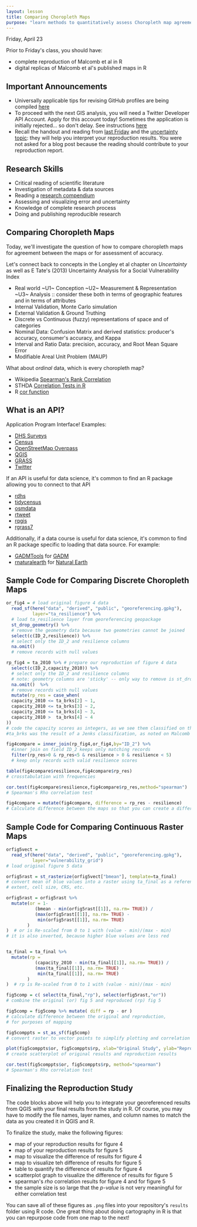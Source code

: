 ```yaml
---
layout: lesson
title: Comparing Choropleth Maps
purpose: "learn methods to quantitatively assess Choropleth map agreement and accuracy"
---
```


Friday, April 23

Prior to Friday's class, you should have:

* complete reproduction of Malcomb et al in R
* digital replicas of Malcomb et al's published maps in R

## Important Announcements

- Universally applicable tips for revising GitHub profiles are being compiled [here](99_theend)
- To proceed with the next GIS analysis, you will need a Twitter Developer API Account. Apply for this account today! Sometimes the application is initially rejected... so don't delay. See instructions [here](2021-04-28-twitter)
- Recall the handout and reading from [last Friday](2021-04-16-tate) and the [uncertainty topic](03b_uncertainty): they will help you interpret your reproduction results. You were not asked for a blog post because the reading should contribute to your reproduction report.

## Research Skills

- Critical reading of scientific literature
- Investigation of metadata & data sources
- Reading a [research compendium](https://arxiv.org/abs/1806.09525)
- Assessing and visualizing error and uncertainty
- Knowledge of complete research process
- Doing and publishing reproducible research

## Comparing Choropleth Maps

Today, we'll investigate the question of how to compare choropleth maps for agreement between the maps or for assessment of accuracy.

Let's connect back to concepts in the Longley et al chapter on *Uncertainty* as well as E Tate's (2013) Uncertainty Analysis for a Social Vulnerability Index

- Real world ~U1~ Conception ~U2~ Measurement & Representation ~U3~ Analysis :: consider these both in terms of geographic features and in terms of attributes
- Internal Validation, Monte Carlo simulation
- External Validation & Ground Truthing
- Discrete vs Continuous (fuzzy) representations of space and of categories
- Nominal Data: Confusion Matrix and derived statistics: producer's accuracy, consumer's accuracy, and Kappa
- Interval and Ratio Data: precision, accuracy, and Root Mean Square Error
- Modifiable Areal Unit Problem (MAUP)

What about *ordinal* data, which is every choropleth map?

- Wikipedia [Spearman's Rank Correlation](https://en.wikipedia.org/wiki/Spearman%27s_rank_correlation_coefficient)
- STHDA [Correlation Tests in R](http://www.sthda.com/english/wiki/correlation-test-between-two-variables-in-r)
- R [cor function](https://www.rdocumentation.org/packages/stats/versions/3.6.2/topics/cor)

## What is an API?

Application Program Interface! Examples:

- [DHS Surveys](https://api.dhsprogram.com)
- [Census](https://www.census.gov/data/developers/data-sets.html)
- [OpenStreetMap Overpass](https://wiki.openstreetmap.org/wiki/Overpass_API)
- [QGIS](https://qgis.org/api/3.10/)
- [GRASS](https://grasswiki.osgeo.org/wiki/GRASS_GIS_APIs)
- [Twitter](https://developer.twitter.com/en/docs/twitter-api)

If an API is useful for data science, it's common to find an R package allowing you to connect to that API

- [rdhs](https://cran.r-project.org/package=rdhs)
- [tidycensus](https://cran.r-project.org/package=tidycensus)
- [osmdata](https://cran.r-project.org/web/packages/rgrass7/index.html)
- [rtweet](https://cran.rstudio.com/package=rtweet)
- [rqgis](https://github.com/r-spatial/RQGIS)
- [rgrass7](https://cran.r-project.org/web/packages/rgrass7/index.html)

Additionally, if a data course is useful for data science, it's common to find an R package specific to loading that data source. For example:

- [GADMTools](https://cran.r-project.org/package=GADMTools) for [GADM](https://gadm.org/)
- [rnaturalearth](https://cran.r-project.org/package=rnaturalearth) for [Natural Earth](https://www.naturalearthdata.com/)

## Sample Code for Comparing Discrete Choropleth Maps

```r
or_fig4 = # load original figure 4 data
  read_sf(here("data", "derived", "public", "georeferencing.gpkg"), 
          layer="ta_resilience") %>% 
  # load ta_resilience layer from georeferencing geopackage
  st_drop_geometry() %>%
  # remove the geometry data because two geometries cannot be joined
  select(c(ID_2,resilience)) %>%  
  # select only the ID_2 and resilience columns
  na.omit()
  # remove records with null values

rp_fig4 = ta_2010 %>% # prepare our reproduction of figure 4 data
  select(c(ID_2,capacity_2010)) %>%  
  # select only the ID_2 and resilience columns
  # note: geometry columns are 'sticky' -- only way to remove is st_drop_geometry()
  na.omit()  %>%
  # remove records with null values
  mutate(rp_res = case_when(
  capacity_2010 <= ta_brks[2] ~ 1,
  capacity_2010 <= ta_brks[3] ~ 2,
  capacity_2010 <= ta_brks[4] ~ 3,
  capacity_2010 >  ta_brks[4] ~ 4
))
# code the capacity scores as integers, as we see them classified on the map. 
#ta_brks was the result of a Jenks classification, as noted on Malcomb et al's maps

fig4compare = inner_join(rp_fig4,or_fig4,by="ID_2") %>%  
  #inner join on field ID_2 keeps only matching records
  filter(rp_res>0 & rp_res<5 & resilience > 0 & resilience < 5)
  # keep only records with valid resilience scores

table(fig4compare$resilience,fig4compare$rp_res)
# crosstabulation with frequencies

cor.test(fig4compare$resilience,fig4compare$rp_res,method="spearman")
# Spearman's Rho correlation test

fig4compare = mutate(fig4compare, difference = rp_res - resilience) 
# Calculate difference between the maps so that you can create a difference map
```

## Sample Code for Comparing Continuous Raster Maps

```r
orfig5vect = 
  read_sf(here("data", "derived", "public", "georeferencing.gpkg"), 
          layer="vulnerability_grid")
# load original figure 5 data

orfig5rast = st_rasterize(orfig5vect["bmean"], template=ta_final)
# convert mean of blue values into a raster using ta_final as a reference for raster
# extent, cell size, CRS, etc.

orfig5rast = orfig5rast %>% 
  mutate(or = 1-
           (bmean - min(orfig5rast[[1]], na.rm= TRUE)) /
           (max(orfig5rast[[1]], na.rm= TRUE) -
            min(orfig5rast[[1]], na.rm= TRUE)
        )
)  # or is Re-scaled from 0 to 1 with (value - min)/(max - min)
# it is also inverted, because higher blue values are less red


ta_final = ta_final %>% 
  mutate(rp =
           (capacity_2010 - min(ta_final[[1]], na.rm= TRUE)) /
           (max(ta_final[[1]], na.rm= TRUE) -
            min(ta_final[[1]], na.rm= TRUE)
        )
)  # rp is Re-scaled from 0 to 1 with (value - min)/(max - min)

fig5comp = c( select(ta_final,"rp"), select(orfig5rast,"or"))
# combine the original (or) fig 5 and reproduced (rp) fig 5

fig5comp = fig5comp %>% mutate( diff = rp - or )
# calculate difference between the original and reproduction,
# for purposes of mapping

fig5comppts = st_as_sf(fig5comp)
# convert raster to vector points to simplify plotting and correlation testing

plot(fig5comppts$or, fig5comppts$rp, xlab="Original Study", ylab="Reproduction")
# create scatterplot of original results and reproduction results

cor.test(fig5comppts$or, fig5comppts$rp, method="spearman")
# Spearman's Rho correlation test
```

## Finalizing the Reproduction Study

The code blocks above will help you to integrate your georeferenced results from QGIS with your final results from the study in R. Of course, you may have to modify the file names, layer names, and column names to match the data as you created it in QGIS and R.

To finalize the study, make the following figures:
- map of your reproduction results for figure 4
- map of your reproduction results for figure 5
- map to visualize the difference of results for figure 4
- map to visualize teh difference of results for figure 5
- table to quantify the difference of results for figure 4
- scatterplot graph to visualize the difference of results for figure 5
- spearman's *rho* correlation results for figure 4 and for figure 5 
- the sample size is so large that the *p-value* is not very meaningful for either correlation test

You can save all of these figures as `.png` files into your repository's `results` folder using R code.
One great thing about doing cartography in R is that you can repurpose code from one map to the next!